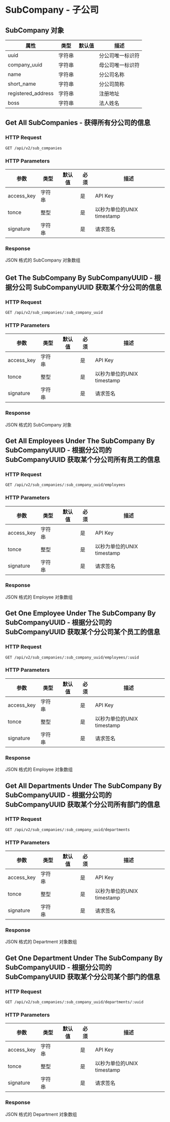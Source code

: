 # SubCompany - 子公司

## SubCompany 对象

属性      | 类型   | 默认值 | 描述
----------|--------|--------|------|
uuid      | 字符串 |        | 分公司唯一标识符
company_uuid      | 字符串 |        | 母公司唯一标识符
name       | 字符串 |        | 分公司名称
short_name       | 字符串 |        | 分公司简称
registered_address  | 字符串 |        | 注册地址
boss  | 字符串 |        | 法人姓名


## Get All SubCompanies - 获得所有分公司的信息

### HTTP Request

`GET /api/v2/sub_companies`

### HTTP Parameters

参数       | 类型       | 默认值 | 必须 | 描述
-----------|------------|--------|------|----------------------------|
access_key | 字符串     |        | 是   | API Key
tonce      | 整型       |        | 是   | 以秒为单位的UNIX timestamp
signature  | 字符串     |        | 是   | 请求签名

### Response

JSON 格式的 SubCompany 对象数组


## Get The SubCompany By SubCompanyUUID - 根据分公司 SubCompanyUUID 获取某个分公司的信息

### HTTP Request

`GET /api/v2/sub_companies/:sub_company_uuid`

### HTTP Parameters

参数       | 类型       | 默认值 | 必须 | 描述
-----------|------------|--------|------|----------------------------|
access_key | 字符串     |        | 是   | API Key
tonce      | 整型       |        | 是   | 以秒为单位的UNIX timestamp
signature  | 字符串     |        | 是   | 请求签名

### Response

JSON 格式的 SubCompany 对象


## Get All Employees Under The SubCompany By SubCompanyUUID - 根据分公司的 SubCompanyUUID 获取某个分公司所有员工的信息

### HTTP Request

`GET /api/v2/sub_companies/:sub_company_uuid/employees`

### HTTP Parameters

参数       | 类型       | 默认值 | 必须 | 描述
-----------|------------|--------|------|----------------------------|
access_key | 字符串     |        | 是   | API Key
tonce      | 整型       |        | 是   | 以秒为单位的UNIX timestamp
signature  | 字符串     |        | 是   | 请求签名

### Response

JSON 格式的 Employee 对象数组

## Get One Employee Under The SubCompany By SubCompanyUUID - 根据分公司的 SubCompanyUUID 获取某个分公司某个员工的信息

### HTTP Request

`GET /api/v2/sub_companies/:sub_company_uuid/employees/:uuid`

### HTTP Parameters

参数       | 类型       | 默认值 | 必须 | 描述
-----------|------------|--------|------|----------------------------|
access_key | 字符串     |        | 是   | API Key
tonce      | 整型       |        | 是   | 以秒为单位的UNIX timestamp
signature  | 字符串     |        | 是   | 请求签名

### Response

JSON 格式的 Employee 对象数组


## Get All Departments Under The SubCompany By SubCompanyUUID - 根据分公司的 SubCompanyUUID 获取某个分公司所有部门的信息

### HTTP Request

`GET /api/v2/sub_companies/:sub_company_uuid/departments`

### HTTP Parameters

参数       | 类型       | 默认值 | 必须 | 描述
-----------|------------|--------|------|----------------------------|
access_key | 字符串     |        | 是   | API Key
tonce      | 整型       |        | 是   | 以秒为单位的UNIX timestamp
signature  | 字符串     |        | 是   | 请求签名

### Response

JSON 格式的 Department 对象数组

## Get One Department Under The SubCompany By SubCompanyUUID - 根据分公司的 SubCompanyUUID 获取某个分公司某个部门的信息

### HTTP Request

`GET /api/v2/sub_companies/:sub_company_uuid/departments/:uuid`

### HTTP Parameters

参数       | 类型       | 默认值 | 必须 | 描述
-----------|------------|--------|------|----------------------------|
access_key | 字符串     |        | 是   | API Key
tonce      | 整型       |        | 是   | 以秒为单位的UNIX timestamp
signature  | 字符串     |        | 是   | 请求签名

### Response

JSON 格式的 Department 对象数组
